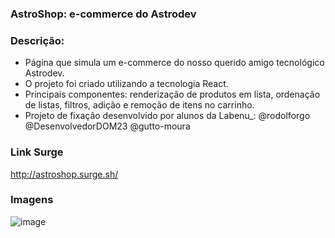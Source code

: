 ### AstroShop: e-commerce do Astrodev

### Descrição:
- Página que simula um e-commerce do nosso querido amigo tecnológico Astrodev. 
- O projeto foi criado utilizando a tecnologia React.
- Principais componentes: renderização de produtos em lista, ordenação de listas, filtros, adição e remoção de itens no carrinho.
- Projeto de fixação desenvolvido por alunos da Labenu_: @rodolforgo @DesenvolvedorDOM23 @gutto-moura 

### Link Surge 
http://astroshop.surge.sh/

### Imagens
![image](https://user-images.githubusercontent.com/80327029/141578556-8f62ab39-b5cc-444e-9713-70f765ce25ae.png)
